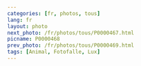 ```yaml
---
categories: [fr, photos, tous]
lang: fr
layout: photo
next_photo: /fr/photos/tous/P0000467.html
picname: P0000468
prev_photo: /fr/photos/tous/P0000469.html
tags: [Animal, Fotofalle, Lux]
---
```

